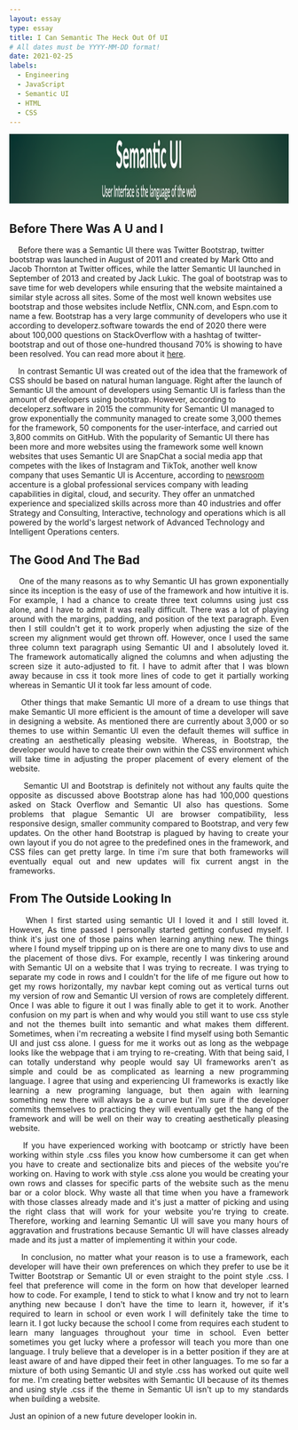 ```yaml
---
layout: essay
type: essay
title: I Can Semantic The Heck Out Of UI
# All dates must be YYYY-MM-DD format!
date: 2021-02-25
labels:
  - Engineering
  - JavaScript
  - Semantic UI
  - HTML
  - CSS
---
```


<img class="ui xlarge image" src="../images/semanticui.png" height="125">

## Before There Was A U and I

&nbsp;&nbsp;&nbsp;&nbsp;Before there was a Semantic UI there was Twitter Bootstrap, twitter bootstrap was launched in August of 2011 and created by Mark Otto and Jacob Thornton at Twitter offices, while the latter Semantic UI launched in September of 2013 and created by Jack Lukic. The goal of bootstrap was to save time for web developers while ensuring that the website maintained a similar style across all sites. Some of the most well known websites use bootstrap and those websites include Netflix, CNN.com, and Espn.com to name a few. Bootstrap has a very large community of developers who use it according to developerz.software towards the end of 2020 there were about 100,000 questions on StackOverflow with a hashtag of twitter-bootstrap and out of those one-hundred thousand 70% is showing to have been resolved. You can read more about it [here](https://developerz.software/2020/03/29/semantic-ui-or-bootstrap-discover-the-pros-and-cons-of-each-framework/).

&nbsp;&nbsp;&nbsp;&nbsp;In contrast Semantic UI was created out of the idea that the framework of CSS should be based on natural human language. Right after the launch of Semantic UI the amount of developers using Semantic UI is farless than the amount of developers using bootstrap. However, according to deceloperz.software in 2015 the community for Semantic UI managed to grow exponentially the community managed to create some 3,000 themes for the framework, 50 components for the user-interface, and carried out 3,800 commits on GitHub. With the popularity of Semantic UI there has been more and more websites using the framework some well known websites that uses Semantic UI are SnapChat a social media app that competes with the likes of Instagram and TikTok, another well know company that uses Semantic UI is Accenture, according to [newsroom](https://newsroom.accenture.com/fact-sheet/) accenture is a global professional services company with leading capabilities in digital, cloud, and security. They offer an unmatched experience and specialized skills across more than 40 industries and offer Strategy and Consulting, Interactive, technology and operations which is all powered by the world's largest network of Advanced Technology and Intelligent Operations centers.
 
## The Good And The Bad
<p align="justify">
&nbsp;&nbsp;&nbsp;&nbsp;One of the many reasons as to why Semantic UI has grown exponentially since its inception is the easy of use of the framework and how intuitive it is. For example, I had a chance to create three text columns using just css alone, and I have to admit it was really difficult. There was a lot of playing around with the margins, padding, and position of the text paragraph. Even then I still couldn't get it to work properly when adjusting the size of the screen my alignment would get thrown off. However, once I used the same three column text paragraph using Semantic UI and I absolutely loved it. The framework automatically aligned the columns and when adjusting the screen size it auto-adjusted to fit. I have to admit after that I was blown away because in css it took more lines of code to get it partially working whereas in Semantic UI it took far less amount of code.</p>
<p align="justify">
&nbsp;&nbsp;&nbsp;&nbsp;Other things that make Semantic UI more of a dream to use things that make Semantic UI more efficient is the amount of time a developer will save in designing a website. As mentioned there are currently about 3,000 or so themes to use within Semantic UI even the default themes will suffice in creating an aesthetically pleasing website. Whereas, in Bootstrap, the developer would have to create their own within the CSS environment which will take time in adjusting the proper placement of every element of the website.</p>
<p align="justify">
&nbsp;&nbsp;&nbsp;&nbsp; Semantic UI and Bootstrap is definitely not without any faults quite the opposite as discussed above Bootstrap alone has had 100,000 questions asked on Stack Overflow and Semantic UI also has questions. Some problems that plague Semantic UI are browser compatibility, less responsive design, smaller community compared to Bootstrap, and very few updates. On the other hand Bootstrap is plagued by having to create your own layout if you do not agree to the predefined ones in the framework, and CSS files can get pretty large. In time i'm sure that both frameworks will eventually equal out and new updates will fix current angst in the frameworks.</p>

## From The Outside Looking In
<p align="justify">
&nbsp;&nbsp;&nbsp;&nbsp;When I first started using semantic UI I loved it and I still loved it. However, As time passed I personally started getting confused myself. I think it's just one of those pains when learning anything new. The things where I found myself tripping up on is there are one to many divs to use and the placement of those divs. For example, recently I was tinkering around with Semantic UI on a website that I was trying to recreate. I was trying to separate my code in rows and I couldn't for the life of me figure out how to get my rows horizontally, my navbar kept coming out as vertical turns out my version of row and Semantic UI version of rows are completely different. Once I was able to figure it out  I was finally able to get it to work. Another confusion on my part is when and why would you still want to use css style and not the themes built into semantic and what makes them different. Sometimes, when i'm recreating a website I find myself using both Semantic UI and just css alone. I guess for me it works out as long as the webpage looks like the webpage that i am trying to re-creating. With that being said, I can totally understand why people would say UI frameworks aren't as simple and could be as complicated as learning a new programming language. I agree that using and experiencing UI frameworks is exactly like learning a new programing language, but then again with learning something new there will always be a curve but i'm sure if the developer commits themselves to practicing they will eventually get the hang of the framework and will be well on their way to creating aesthetically pleasing website.</p>
<p align="justify">
&nbsp;&nbsp;&nbsp;&nbsp;If you have experienced working with bootcamp or strictly have been working within style .css files you know how cumbersome it can get when you have to create and sectionalize bits and pieces of the website you're working on. Having to work with style .css alone you would be creating your own rows and classes for specific parts of the website such as the menu bar or a color block. Why waste all that time when you have a framework with those classes already made and it's just a matter of picking and using the right class that will work for your website you're trying to create. Therefore, working and learning Semantic UI will save you many hours of aggravation and frustrations because Semantic UI will have classes already made and its just a matter of implementing it within your code.  </p>
<p align="justify">
&nbsp;&nbsp;&nbsp;&nbsp;In conclusion, no matter what your reason is to use a framework, each developer will have their own preferences on which they prefer to use be it Twitter Bootstrap or Semantic UI or even straight to the point style .css. I feel that preference will come in the form on how that developer learned how to code. For example, I tend to stick to what I know and try not to learn anything new because I don't have the time to learn it, however, if it's required to learn in school or even work I will definitely take the time to learn it. I got lucky because the school I come from requires each student to learn many languages throughout your time in school. Even better sometimes you get lucky where a professor will teach you more than one language. I truly believe that a developer is in a better position if they are at least aware of and have dipped their feet in other languages. To me so far a mixture of both using Semantic UI and style .css has worked out quite well for me. I'm creating better websites with Semantic UI because of its themes and using style .css if the theme in Semantic UI isn't up to my standards when building a website.</p>
<p>Just an opinion of a new future developer lookin in.<br /><br /><br /></p>
<p> </p>
